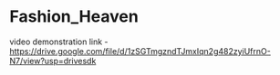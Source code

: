 # Fashion_Heaven


video demonstration link - https://drive.google.com/file/d/1zSGTmgzndTJmxIqn2g482zyiUfrnO-N7/view?usp=drivesdk
